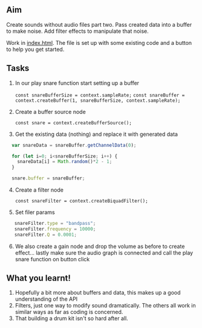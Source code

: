 ## Aim

Create sounds without audio files part two. Pass created data into a buffer to make noise. Add filter effects to manipulate that noise.

Work in [index.html](index.html). The file is set up with some existing code and a button to help you get started.

## Tasks

1. In our play snare function start setting up a buffer

   `const snareBufferSize = context.sampleRate;`
   `const snareBuffer = context.createBuffer(1, snareBufferSize, context.sampleRate);`

2. Create a buffer source node

   `const snare = context.createBufferSource();`

3. Get the existing data (nothing) and replace it with generated data

```javascript
  var snareData = snareBuffer.getChannelData(0);

  for (let i=0; i<snareBufferSize; i++) {
    snareData[i] = Math.random()*2 - 1;
  }

  snare.buffer = snareBuffer;
```

4. Create a filter node
   
   `const snareFilter = context.createBiquadFilter();`

5. Set filer params

```javascript
   snareFilter.type = "bandpass";
   snareFilter.frequency = 10000;
   snareFilter.Q = 0.0001;
```

6. We also create a gain node and drop the volume as before to create effect... lastly make sure the audio graph is connected and call the play snare function on button click

## What you learnt!

1. Hopefully a bit more about buffers and data, this makes up a good understanding of the API
2. Filters, just one way to modify sound dramatically. The others all work in similar ways as far as coding is concerned.
3. That building a drum kit isn't so hard after all.
 